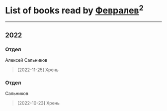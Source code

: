 # List of books read by [Февралев](https://plus.google.com/u/0/100447278595804083446/)<sup>2</sup>
---

## 2022

### Отдел
Алексей Сальников
> [2022-11-25] Хрень


### Отдел
Сальников
> [2022-10-23] Хрень



